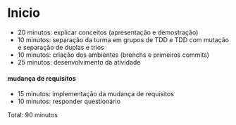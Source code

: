 # Inicio
  

- 20 minutos: explicar conceitos (apresentação e demostração)
- 10 minutos: separação da turma em grupos de TDD e TDD com mutação e separação de duplas e trios
- 10 minutos: criação dos ambientes (brenchs e primeiros commits)
- 25 minutos: desenvolvimento da atividade
#### mudança de requisitos
- 15 minutos: implementação da mudança de requisitos
- 10 minutos: responder questionário

Total: 90 minutos
